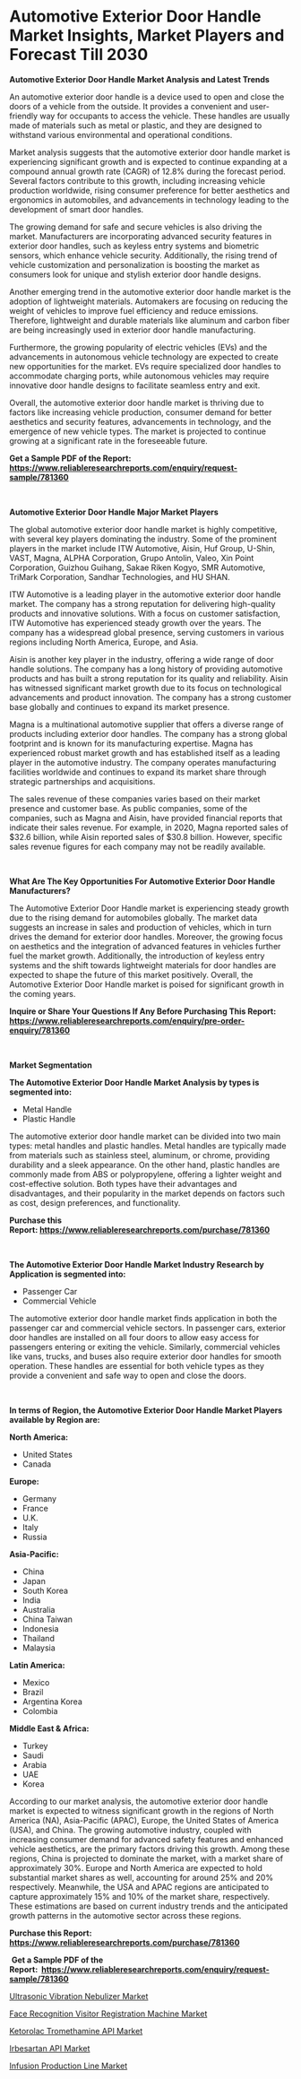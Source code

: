 <p><h1>Automotive Exterior Door Handle Market Insights, Market Players and Forecast Till 2030</h1></p><p><strong>Automotive Exterior Door Handle Market Analysis and Latest Trends</strong></p>
<p><p>An automotive exterior door handle is a device used to open and close the doors of a vehicle from the outside. It provides a convenient and user-friendly way for occupants to access the vehicle. These handles are usually made of materials such as metal or plastic, and they are designed to withstand various environmental and operational conditions.</p><p>Market analysis suggests that the automotive exterior door handle market is experiencing significant growth and is expected to continue expanding at a compound annual growth rate (CAGR) of 12.8% during the forecast period. Several factors contribute to this growth, including increasing vehicle production worldwide, rising consumer preference for better aesthetics and ergonomics in automobiles, and advancements in technology leading to the development of smart door handles.</p><p>The growing demand for safe and secure vehicles is also driving the market. Manufacturers are incorporating advanced security features in exterior door handles, such as keyless entry systems and biometric sensors, which enhance vehicle security. Additionally, the rising trend of vehicle customization and personalization is boosting the market as consumers look for unique and stylish exterior door handle designs.</p><p>Another emerging trend in the automotive exterior door handle market is the adoption of lightweight materials. Automakers are focusing on reducing the weight of vehicles to improve fuel efficiency and reduce emissions. Therefore, lightweight and durable materials like aluminum and carbon fiber are being increasingly used in exterior door handle manufacturing.</p><p>Furthermore, the growing popularity of electric vehicles (EVs) and the advancements in autonomous vehicle technology are expected to create new opportunities for the market. EVs require specialized door handles to accommodate charging ports, while autonomous vehicles may require innovative door handle designs to facilitate seamless entry and exit.</p><p>Overall, the automotive exterior door handle market is thriving due to factors like increasing vehicle production, consumer demand for better aesthetics and security features, advancements in technology, and the emergence of new vehicle types. The market is projected to continue growing at a significant rate in the foreseeable future.</p></p>
<p><strong>Get a Sample PDF of the Report:&nbsp; <a href="https://www.reliableresearchreports.com/enquiry/request-sample/781360">https://www.reliableresearchreports.com/enquiry/request-sample/781360</a></strong></p>
<p>&nbsp;</p>
<p><strong>Automotive Exterior Door Handle Major Market Players</strong></p>
<p><p>The global automotive exterior door handle market is highly competitive, with several key players dominating the industry. Some of the prominent players in the market include ITW Automotive, Aisin, Huf Group, U-Shin, VAST, Magna, ALPHA Corporation, Grupo Antolin, Valeo, Xin Point Corporation, Guizhou Guihang, Sakae Riken Kogyo, SMR Automotive, TriMark Corporation, Sandhar Technologies, and HU SHAN.</p><p>ITW Automotive is a leading player in the automotive exterior door handle market. The company has a strong reputation for delivering high-quality products and innovative solutions. With a focus on customer satisfaction, ITW Automotive has experienced steady growth over the years. The company has a widespread global presence, serving customers in various regions including North America, Europe, and Asia.</p><p>Aisin is another key player in the industry, offering a wide range of door handle solutions. The company has a long history of providing automotive products and has built a strong reputation for its quality and reliability. Aisin has witnessed significant market growth due to its focus on technological advancements and product innovation. The company has a strong customer base globally and continues to expand its market presence.</p><p>Magna is a multinational automotive supplier that offers a diverse range of products including exterior door handles. The company has a strong global footprint and is known for its manufacturing expertise. Magna has experienced robust market growth and has established itself as a leading player in the automotive industry. The company operates manufacturing facilities worldwide and continues to expand its market share through strategic partnerships and acquisitions.</p><p>The sales revenue of these companies varies based on their market presence and customer base. As public companies, some of the companies, such as Magna and Aisin, have provided financial reports that indicate their sales revenue. For example, in 2020, Magna reported sales of $32.6 billion, while Aisin reported sales of $30.8 billion. However, specific sales revenue figures for each company may not be readily available.</p></p>
<p>&nbsp;</p>
<p><strong>What Are The Key Opportunities For Automotive Exterior Door Handle Manufacturers?</strong></p>
<p><p>The Automotive Exterior Door Handle market is experiencing steady growth due to the rising demand for automobiles globally. The market data suggests an increase in sales and production of vehicles, which in turn drives the demand for exterior door handles. Moreover, the growing focus on aesthetics and the integration of advanced features in vehicles further fuel the market growth. Additionally, the introduction of keyless entry systems and the shift towards lightweight materials for door handles are expected to shape the future of this market positively. Overall, the Automotive Exterior Door Handle market is poised for significant growth in the coming years.</p></p>
<p><strong>Inquire or Share Your Questions If Any Before Purchasing This Report: <a href="https://www.reliableresearchreports.com/enquiry/pre-order-enquiry/781360">https://www.reliableresearchreports.com/enquiry/pre-order-enquiry/781360</a></strong></p>
<p>&nbsp;</p>
<p><strong>Market Segmentation</strong></p>
<p><strong>The Automotive Exterior Door Handle Market Analysis by types is segmented into:</strong></p>
<p><ul><li>Metal Handle</li><li>Plastic Handle</li></ul></p>
<p><p>The automotive exterior door handle market can be divided into two main types: metal handles and plastic handles. Metal handles are typically made from materials such as stainless steel, aluminum, or chrome, providing durability and a sleek appearance. On the other hand, plastic handles are commonly made from ABS or polypropylene, offering a lighter weight and cost-effective solution. Both types have their advantages and disadvantages, and their popularity in the market depends on factors such as cost, design preferences, and functionality.</p></p>
<p><strong>Purchase this Report:&nbsp;<a href="https://www.reliableresearchreports.com/purchase/781360">https://www.reliableresearchreports.com/purchase/781360</a></strong></p>
<p>&nbsp;</p>
<p><strong>The Automotive Exterior Door Handle Market Industry Research by Application is segmented into:</strong></p>
<p><ul><li>Passenger Car</li><li>Commercial Vehicle</li></ul></p>
<p><p>The automotive exterior door handle market finds application in both the passenger car and commercial vehicle sectors. In passenger cars, exterior door handles are installed on all four doors to allow easy access for passengers entering or exiting the vehicle. Similarly, commercial vehicles like vans, trucks, and buses also require exterior door handles for smooth operation. These handles are essential for both vehicle types as they provide a convenient and safe way to open and close the doors.</p></p>
<p>&nbsp;</p>
<p><strong>In terms of Region, the Automotive Exterior Door Handle Market Players available by Region are:</strong></p>
<p>
    <p> <strong> North America: </strong>
        <ul>
            <li>United States</li>
            <li>Canada</li>
        </ul>
        </p> 
    <p> <strong> Europe: </strong>
        <ul>
            <li>Germany</li>
            <li>France</li>
            <li>U.K.</li>
            <li>Italy</li>
            <li>Russia</li>
        </ul>
        </p> 
    <p> <strong> Asia-Pacific: </strong>
        <ul>
            <li>China</li>
            <li>Japan</li>
            <li>South Korea</li>
            <li>India</li>
            <li>Australia</li>
            <li>China Taiwan</li>
            <li>Indonesia</li>
            <li>Thailand</li>
            <li>Malaysia</li>
        </ul>
        </p> 
    <p> <strong> Latin America: </strong>
        <ul>
            <li>Mexico</li>
            <li>Brazil</li>
            <li>Argentina Korea</li>
            <li>Colombia</li>
        </ul>
        </p> 
    <p> <strong> Middle East & Africa: </strong>
        <ul>
            <li>Turkey</li>
            <li>Saudi</li>
            <li>Arabia</li>
            <li>UAE</li>
            <li>Korea</li>
        </ul>
    </p>
    </p>
<p><p>According to our market analysis, the automotive exterior door handle market is expected to witness significant growth in the regions of North America (NA), Asia-Pacific (APAC), Europe, the United States of America (USA), and China. The growing automotive industry, coupled with increasing consumer demand for advanced safety features and enhanced vehicle aesthetics, are the primary factors driving this growth. Among these regions, China is projected to dominate the market, with a market share of approximately 30%. Europe and North America are expected to hold substantial market shares as well, accounting for around 25% and 20% respectively. Meanwhile, the USA and APAC regions are anticipated to capture approximately 15% and 10% of the market share, respectively. These estimations are based on current industry trends and the anticipated growth patterns in the automotive sector across these regions.</p></p>
<p><strong>Purchase this Report: <a href="https://www.reliableresearchreports.com/purchase/781360">https://www.reliableresearchreports.com/purchase/781360</a></strong></p>
<p>&nbsp;<strong>Get a Sample PDF of the Report:&nbsp;&nbsp;<a href="https://www.reliableresearchreports.com/enquiry/request-sample/781360">https://www.reliableresearchreports.com/enquiry/request-sample/781360</a></strong></p>
<p><strong></strong></p>
<p><p><a href="https://medium.com/@taniawisozk2023/ultrasonic-vibration-nebulizer-market-comprehensive-assessment-by-type-application-and-geography-f2cb890969f2">Ultrasonic Vibration Nebulizer Market</a></p><p><a href="https://medium.com/@jackybrekke/face-recognition-visitor-registration-machine-market-insights-into-market-cagr-market-trends-and-97704a45014b">Face Recognition Visitor Registration Machine Market</a></p><p><a href="https://github.com/JameTravis/Market-Research-Report-List-2/blob/main/ketorolac-tromethamine-api-market.md">Ketorolac Tromethamine API Market</a></p><p><a href="https://github.com/kartikreportprime/Market-Research-Report-List-1/blob/main/irbesartan-api-market.md">Irbesartan API Market</a></p><p><a href="https://www.linkedin.com/pulse/decoding-infusion-production-line-market-deep-dive-latest/">Infusion Production Line Market</a></p></p>